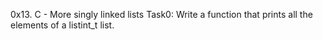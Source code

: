 0x13. C - More singly linked lists
Task0: Write a function that prints all the elements of a listint_t list.
